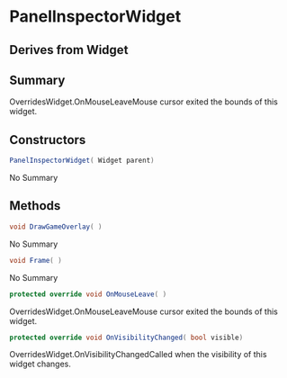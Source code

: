 # PanelInspectorWidget

## Derives from Widget

## Summary

OverridesWidget.OnMouseLeaveMouse cursor exited the bounds of this widget.
## Constructors

```c#
PanelInspectorWidget( Widget parent) 
```
No Summary
## Methods

```c#
void DrawGameOverlay( ) 
```
No Summary
```c#
void Frame( ) 
```
No Summary
```c#
protected override void OnMouseLeave( ) 
```
OverridesWidget.OnMouseLeaveMouse cursor exited the bounds of this widget.
```c#
protected override void OnVisibilityChanged( bool visible) 
```
OverridesWidget.OnVisibilityChangedCalled when the visibility of this widget changes.
